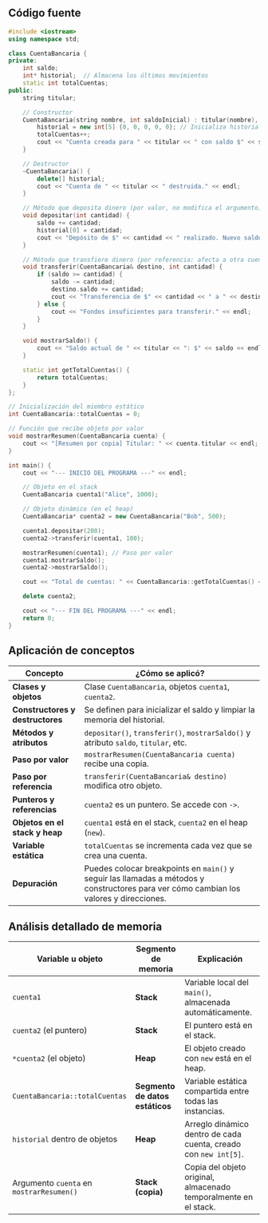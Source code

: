 ## **Código fuente**

```cpp
#include <iostream>
using namespace std;

class CuentaBancaria {
private:
    int saldo;
    int* historial;  // Almacena los últimos movimientos
    static int totalCuentas;
public:
    string titular;

    // Constructor
    CuentaBancaria(string nombre, int saldoInicial) : titular(nombre), saldo(saldoInicial) {
        historial = new int[5] {0, 0, 0, 0, 0}; // Inicializa historial
        totalCuentas++;
        cout << "Cuenta creada para " << titular << " con saldo $" << saldo << endl;
    }

    // Destructor
    ~CuentaBancaria() {
        delete[] historial;
        cout << "Cuenta de " << titular << " destruida." << endl;
    }

    // Método que deposita dinero (por valor, no modifica el argumento)
    void depositar(int cantidad) {
        saldo += cantidad;
        historial[0] = cantidad;
        cout << "Depósito de $" << cantidad << " realizado. Nuevo saldo: $" << saldo << endl;
    }

    // Método que transfiere dinero (por referencia: afecta a otra cuenta)
    void transferir(CuentaBancaria& destino, int cantidad) {
        if (saldo >= cantidad) {
            saldo -= cantidad;
            destino.saldo += cantidad;
            cout << "Transferencia de $" << cantidad << " a " << destino.titular << " realizada." << endl;
        } else {
            cout << "Fondos insuficientes para transferir." << endl;
        }
    }

    void mostrarSaldo() {
        cout << "Saldo actual de " << titular << ": $" << saldo << endl;
    }

    static int getTotalCuentas() {
        return totalCuentas;
    }
};

// Inicialización del miembro estático
int CuentaBancaria::totalCuentas = 0;

// Función que recibe objeto por valor
void mostrarResumen(CuentaBancaria cuenta) {
    cout << "[Resumen por copia] Titular: " << cuenta.titular << endl;
}

int main() {
    cout << "--- INICIO DEL PROGRAMA ---" << endl;

    // Objeto en el stack
    CuentaBancaria cuenta1("Alice", 1000);

    // Objeto dinámico (en el heap)
    CuentaBancaria* cuenta2 = new CuentaBancaria("Bob", 500);

    cuenta1.depositar(200);
    cuenta2->transferir(cuenta1, 100);

    mostrarResumen(cuenta1); // Paso por valor
    cuenta1.mostrarSaldo();
    cuenta2->mostrarSaldo();

    cout << "Total de cuentas: " << CuentaBancaria::getTotalCuentas() << endl;

    delete cuenta2;

    cout << "--- FIN DEL PROGRAMA ---" << endl;
    return 0;
}
```
## **Aplicación de conceptos**

| Concepto                         | ¿Cómo se aplicó? |
|----------------------------------|------------------|
| **Clases y objetos**             | Clase `CuentaBancaria`, objetos `cuenta1`, `cuenta2`. |
| **Constructores y destructores** | Se definen para inicializar el saldo y limpiar la memoria del historial. |
| **Métodos y atributos**          | `depositar()`, `transferir()`, `mostrarSaldo()` y atributo `saldo`, `titular`, etc. |
| **Paso por valor**              | `mostrarResumen(CuentaBancaria cuenta)` recibe una copia. |
| **Paso por referencia**         | `transferir(CuentaBancaria& destino)` modifica otro objeto. |
| **Punteros y referencias**      | `cuenta2` es un puntero. Se accede con `->`. |
| **Objetos en el stack y heap**  | `cuenta1` está en el stack, `cuenta2` en el heap (`new`). |
| **Variable estática**           | `totalCuentas` se incrementa cada vez que se crea una cuenta. |
| **Depuración**                  | Puedes colocar breakpoints en `main()` y seguir las llamadas a métodos y constructores para ver cómo cambian los valores y direcciones. |

## **Análisis detallado de memoria**

| Variable u objeto         | Segmento de memoria | Explicación                                                                 |
|---------------------------|---------------------|------------------------------------------------------------------------------|
| `cuenta1`                 | **Stack**           | Variable local del `main()`, almacenada automáticamente.                    |
| `cuenta2` (el puntero)    | **Stack**           | El puntero está en el stack.                                                |
| `*cuenta2` (el objeto)    | **Heap**            | El objeto creado con `new` está en el heap.                                 |
| `CuentaBancaria::totalCuentas` | **Segmento de datos estáticos** | Variable estática compartida entre todas las instancias.                    |
| `historial` dentro de objetos | **Heap**            | Arreglo dinámico dentro de cada cuenta, creado con `new int[5]`.           |
| Argumento `cuenta` en `mostrarResumen()` | **Stack (copia)** | Copia del objeto original, almacenado temporalmente en el stack.           |
